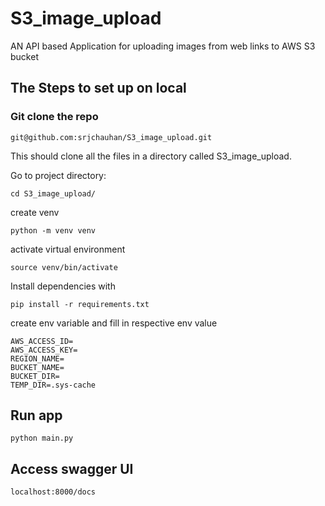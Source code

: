 # S3_image_upload
AN API based Application for uploading images from web links to AWS S3 bucket

## The Steps to set up on local 
### Git clone the repo
```
git@github.com:srjchauhan/S3_image_upload.git
```
This should clone all the files in a directory called S3_image_upload.

Go to  project directory:
```
cd S3_image_upload/
```


create venv
```
python -m venv venv
```
activate virtual environment
```
source venv/bin/activate
```
Install dependencies with 

```
pip install -r requirements.txt
```

create env variable and fill in respective env value 
```
AWS_ACCESS_ID=
AWS_ACCESS_KEY=
REGION_NAME=
BUCKET_NAME=
BUCKET_DIR=
TEMP_DIR=.sys-cache
```
## Run app

```
python main.py
```

## Access swagger UI 
```
localhost:8000/docs
```